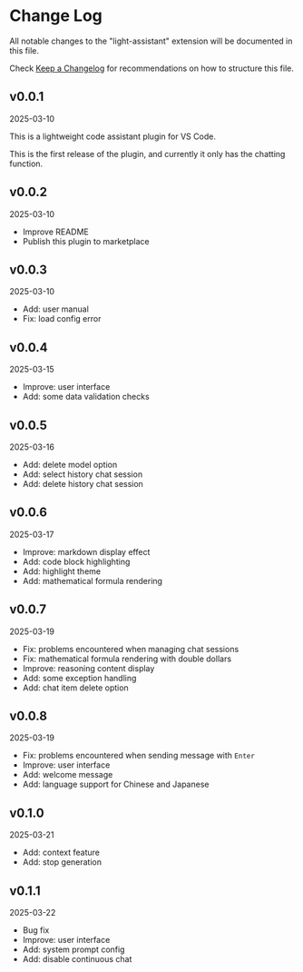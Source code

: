 # Change Log

All notable changes to the "light-assistant" extension will be documented in this file.

Check [Keep a Changelog](http://keepachangelog.com/) for recommendations on how to structure this file.

## v0.0.1

2025-03-10

This is a lightweight code assistant plugin for VS Code.

This is the first release of the plugin, and currently it only has the chatting function.

## v0.0.2

2025-03-10

- Improve README
- Publish this plugin to marketplace

## v0.0.3

2025-03-10

- Add: user manual
- Fix: load config error

## v0.0.4

2025-03-15

- Improve: user interface
- Add: some data validation checks

## v0.0.5

2025-03-16

- Add: delete model option
- Add: select history chat session
- Add: delete history chat session

## v0.0.6

2025-03-17

- Improve: markdown display effect
- Add: code block highlighting
- Add: highlight theme
- Add: mathematical formula rendering

## v0.0.7

2025-03-19

- Fix: problems encountered when managing chat sessions
- Fix: mathematical formula rendering with double dollars
- Improve: reasoning content display
- Add: some exception handling
- Add: chat item delete option

## v0.0.8

2025-03-19

- Fix: problems encountered when sending message with `Enter`
- Improve: user interface
- Add: welcome message
- Add: language support for Chinese and Japanese

## v0.1.0

2025-03-21

- Add: context feature
- Add: stop generation

## v0.1.1

2025-03-22

- Bug fix
- Improve: user interface
- Add: system prompt config
- Add: disable continuous chat
